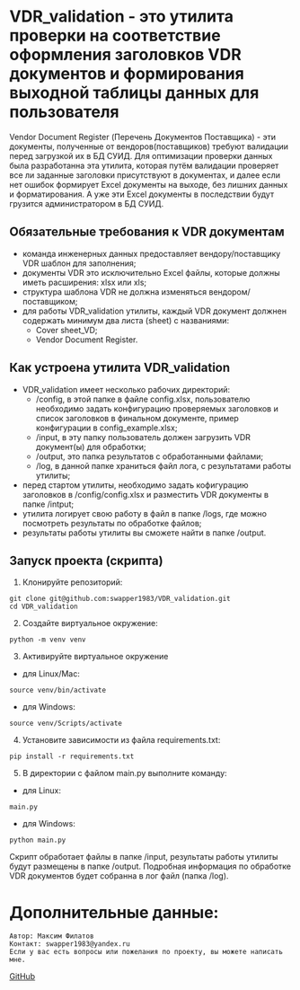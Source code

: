 # VDR_validation - это утилита проверки на соответствие оформления заголовков VDR документов и формирования выходной таблицы данных для пользователя
Vendor Document Register (Перечень Документов Поставщика) - эти документы, полученные от вендоров(поставщиков) требуют валидации
перед загрузкой их в БД СУИД. Для оптимизации проверки данных была разработанна эта утилита, которая путём валидации проверяет
все ли заданные заголовки присутствуют в документах, и далее если нет ошибок формирует Excel документы на выходе, без лишних данных и форматирования.
А уже эти Excel документы в последствии будут грузится администратором в БД СУИД.

## Обязательные требования к VDR документам
- команда инженерных данных предоставляет вендору/поставщику VDR шаблон для заполнения;
- документы VDR это исключительно Excel файлы, которые должны иметь расширения: xlsx или xls;
- структура шаблона VDR не должна изменяться вендором/поставщиком;
- для работы VDR_validation утилиты, каждый VDR документ должнен содержать минимум два листа (sheet) с названиями:
	- Cover sheet_VD;
	- Vendor Document Register.

## Как устроена утилита VDR_validation
- VDR_validation имеет несколько рабочих директорий:
	- /config, в этой папке в файле config.xlsx, пользователю необходимо задать конфигурацию проверяемых заголовков и список заголовков в финальном документе, пример конфигурации в config_example.xlsx;
	- /input, в эту папку пользователь должен загрузить VDR документ(ы) для обработки;
	- /output, это папка результатов с обработанными файлами;
	- /log, в данной папке храниться файл лога, с результатами работы утилиты;
- перед стартом утилиты, необходимо задать кофигурацию заголовков в /config/config.xlsx и разместить VDR документы в папке /intput;
- утилита логирует свою работу в файл в папке /logs, где можно посмотреть результаты по обработке файлов;
- результаты работы утилиты вы сможете найти в папке /output.

## Запуск проекта (скрипта)
1. Клонируйте репозиторий:
```
git clone git@github.com:swapper1983/VDR_validation.git
cd VDR_validation
```

2. Создайте виртуальное окружение:
```
python -m venv venv
```
3. Активируйте виртуальное окружение
* для Linux/Mac:
```
source venv/bin/activate
```

* для Windows:
```
source venv/Scripts/activate
```

4. Установите зависимости из файла requirements.txt:
```
pip install -r requirements.txt
```

5. В директории с файлом main.py выполните команду: 
* для Linux:
```
main.py
```

* для Windows:
```
python main.py
```
Скрипт обработает файлы в папке /input, результаты работы утилиты будут размещены в папке /output.
Подробная информация по обработке VDR документов будет собранна в лог файл (папка /log).


# Дополнительные данные:
	Автор: Максим Филатов
	Контакт: swapper1983@yandex.ru
	Если у вас есть вопросы или пожелания по проекту, вы можете написать мне. 
[GitHub](https://github.com/swapper1983)
